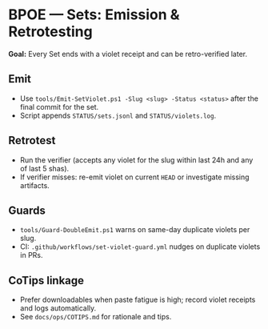 # BPOE — Sets: Emission & Retrotesting

**Goal:** Every Set ends with a violet receipt and can be retro-verified later.

## Emit
- Use `tools/Emit-SetViolet.ps1 -Slug <slug> -Status <status>` after the final commit for the set.
- Script appends `STATUS/sets.jsonl` and `STATUS/violets.log`.

## Retrotest
- Run the verifier (accepts any violet for the slug within last 24h and any of last 5 shas).
- If verifier misses: re-emit violet on current `HEAD` or investigate missing artifacts.

## Guards
- `tools/Guard-DoubleEmit.ps1` warns on same-day duplicate violets per slug.
- CI: `.github/workflows/set-violet-guard.yml` nudges on duplicate violets in PRs.

## CoTips linkage
- Prefer downloadables when paste fatigue is high; record violet receipts and logs automatically.
- See `docs/ops/COTIPS.md` for rationale and tips.
